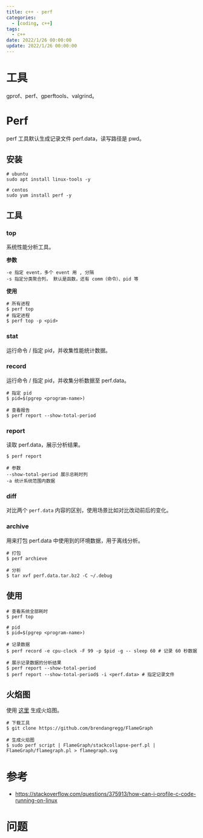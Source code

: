 ```yaml
---
title: c++ - perf
categories: 
  - [coding, c++]
tags:
  - c++
date: 2022/1/26 00:00:00
update: 2022/1/26 00:00:00
---
```


# 工具

gprof、perf、gperftools、valgrind。

# Perf

perf 工具默认生成记录文件 perf.data，读写路径是 pwd。

## 安装

```shell
# ubuntu
sudo apt install linux-tools -y

# centos
sudo yum install perf -y
```

## 工具

### top

系统性能分析工具。

**参数**

```shell
-e 指定 event，多个 event 用 , 分隔
-s 指定分类聚合列， 默认是函数，还有 comm（命令）、pid 等
```

**使用**

```shell
# 所有进程
$ perf top 
# 指定进程
$ perf top -p <pid> 
```

### stat

运行命令 / 指定 pid，并收集性能统计数据。

### record

运行命令 / 指定 pid，并收集分析数据至 perf.data。

```shell
# 指定 pid
$ pid=$(pgrep <program-name>)

# 查看报告
$ perf report --show-total-period
```

### report

读取 perf.data，展示分析结果。

```shell
$ perf report 

# 参数
--show-total-period 展示总耗时列
-a 统计系统范围内数据
```

### diff

对比两个 `perf.data` 内容的区别，使用场景比如对比改动前后的变化。

### archive

用来打包 perf.data 中使用到的环境数据，用于离线分析。

```shell
# 打包
$ perf archieve

# 分析
$ tar xvf perf.data.tar.bz2 -C ~/.debug
```

## 使用

```shell
# 查看系统全部耗时
$ perf top

# pid
$ pid=$(pgrep <program-name>)

# 记录数据
$ perf record -e cpu-clock -F 99 -p $pid -g -- sleep 60 # 记录 60 秒数据

# 展示记录数据的分析结果
$ perf report --show-total-period
$ perf report --show-total-period$ -i <perf.data> # 指定记录文件
```

## 火焰图

使用 [这里](https://github.com/brendangregg/FlameGraph) 生成火焰图。

```shell
# 下载工具
$ git clone https://github.com/brendangregg/FlameGraph

# 生成火焰图
$ sudo perf script | FlameGraph/stackcollapse-perf.pl | FlameGraph/flamegraph.pl > flamegraph.svg
```

# 参考

- https://stackoverflow.com/questions/375913/how-can-i-profile-c-code-running-on-linux

# 问题

```shell
```

